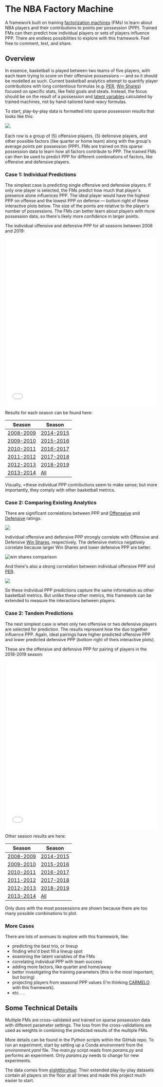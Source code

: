 # The NBA Factory Machine

A framework built on training [factorization machines](https://www.csie.ntu.edu.tw/~b97053/paper/Rendle2010FM.pdf) (FMs) to learn about NBA players and their contributions to points per possession (PPP). Trained FMs can then predict how individual players or sets of players influence PPP. There are endless possibilities to explore with this framework. Feel free to comment, test, and share.  

## Overview

In essence, basketball is played between two teams of five players, with each team trying to score on their offensive possessions &mdash; and so it should be modelled as such. Current basketball analytics attempt to quantify player contributions with long contentious formulas (e.g. [PER](https://en.wikipedia.org/wiki/Player_efficiency_rating), [Win Shares](https://en.wikipedia.org/wiki/Win_Shares)) focused on specific stats, like field goals and steals. Instead, the focus should be on the result of a possession and [latent variables](https://en.wikipedia.org/wiki/Latent_variable) calculated by trained machines, not by hand-tailored hand-wavy formulas. 

To start, play-by-play data is formatted into sparse possession results that looks like this:

![](imgs/sparse_regression.png).

Each row is a group of (5) offensive players, (5) defensive players, and other possible factors (like quarter or home team) along with the group's average points per possession (PPP). FMs are trained on this sparse possession data to learn how all factors contribute to PPP. The trained FMs can then be used to predict PPP for different combinations of factors, like offensive and defensive players. 

### Case 1: Individual Predictions
 
The simplest case is predicting single offensive and defensive players. If only one player is selected, the FMs predict how much that player's presence alone influences PPP. The ideal player would have the highest PPP on offense and the lowest PPP on defense &mdash; bottom right of these interactive plots below. The size of the points are relative to the player's number of possessions. The FMs can better learn about players with more possession data, so there's likely more confidence in larger points.  

The individual offensive and defensive PPP for all seasons between 2008 and 2019:

<iframe src="imgs/player_ppp_2008-2019.html"
    width="100%"
    height="550"
    scrolling="no"
    seamless="seamless"
    frameborder="0">
</iframe>  


Results for each season can be found here:

|   Season                                    |   Season                                    |
|  --------                                   |  --------                                   |
| [2008-2009](imgs/player_ppp_2008-2009.html) | [2014-2015](imgs/player_ppp_2014-2015.html) |
| [2009-2010](imgs/player_ppp_2009-2010.html) | [2015-2016](imgs/player_ppp_2015-2016.html) |
| [2010-2011](imgs/player_ppp_2010-2011.html) | [2016-2017](imgs/player_ppp_2016-2017.html) |
| [2011-2012](imgs/player_ppp_2011-2012.html) | [2017-2018](imgs/player_ppp_2017-2018.html) |
| [2012-2013](imgs/player_ppp_2012-2013.html) | [2018-2019](imgs/player_ppp_2018-2019.html) |
| [2013-2014](imgs/player_ppp_2013-2014.html) | [All](imgs/player_ppp_2008-2019.html)       |


Visually, =these individual PPP contributions seem to make sense; but more importantly, they comply with other basketball metrics. 

### Case 2: Comparing Existing Analytics

There are significant correlations between PPP and [Offenseive](https://en.wikipedia.org/wiki/Offensive_rating) and [Defensive](https://en.wikipedia.org/wiki/Defensive_rating) ratings.

![](imgs/compare_ppp_rtg_2019.png)

Individual offensive and defensive PPP strongly correlate with Offensive and Defensive [Win Shares](https://en.wikipedia.org/wiki/Win_Shares), respectively. The defensive metrics negatively correlate because larger Win Shares and lower defensive PPP are better.

![win shares comparison](imgs/compare_ppp_ws_2019.png)

And there's also a strong correlation between individual offensive PPP and [PER](https://en.wikipedia.org/wiki/Player_efficiency_rating).  

![](imgs/compare_ppp_per_2019.png)

So these individual PPP predictions capture the same information as other basketball metrics. But unlike these other metrics, this framework can be extended to measure the interactions between players.

### Case 2: Tandem Predictions

The next simplest case is when only two offensive or two defensive players are selected for prediction. The results represent how the duo together influence PPP. Again, ideal pairings have higher predicted offensive PPP and lower predicted defensive PPP (bottom right of theis interactive plots).

These are the offensive and defensive PPP for pairing of players in the 2018-2019 season:

<iframe src="imgs/tandem_ppp_2018-2019.html"
    width="100%"
    height="550"
    scrolling="no"
    seamless="seamless"
    frameborder="0">
</iframe>


Other season results are here:

|   Season                                    |   Season                                    |
|  --------                                   |  --------                                   |
| [2008-2009](imgs/tandem_ppp_2008-2009.html) | [2014-2015](imgs/tandem_ppp_2014-2015.html) |
| [2009-2010](imgs/tandem_ppp_2009-2010.html) | [2015-2016](imgs/tandem_ppp_2015-2016.html) |
| [2010-2011](imgs/tandem_ppp_2010-2011.html) | [2016-2017](imgs/tandem_ppp_2016-2017.html) |
| [2011-2012](imgs/tandem_ppp_2011-2012.html) | [2017-2018](imgs/tandem_ppp_2017-2018.html) |
| [2012-2013](imgs/tandem_ppp_2012-2013.html) | [2018-2019](imgs/tandem_ppp_2018-2019.html) |
| [2013-2014](imgs/tandem_ppp_2013-2014.html) | [All](imgs/tandem_ppp_2008-2019.html)       |


Only duos with the most possessions are shown because there are too many possible combinations to plot. 

### More Cases

There are lots of avenues to explore with this framework, like: 
- predicting the best trio, or lineup 
- finding who'd best fill a lineup spot 
- examining the latent variables of the FMs 
- correlating individual PPP with team success 
- adding more factors, like quarter and home/away
- better investigating the training parameters (this is the most important, but boring)
- projecting players from seasonal PPP values (I'm thinking [CARMELO](https://projects.fivethirtyeight.com/carmelo/) with this framework).  
- etc. . .

## Some Technical Details   

Multiple FMs are cross-validated and trained on sparse possession data with different parameter settings. The loss from the cross-validations are used as weights in combining the predicted results of the multiple FMs. 

More details can be found in the Python scripts within the GitHub repo. To run an experiment, start by setting up a Conda environment from the *environment.yaml* file. The *main.py* script reads from *params.py* and performs an experiment. Only *params.py* needs to change for new experiments. 

The data comes from [eightthiryfour](https://eightthirtyfour.com/). Their extended play-by-play datasets contain all players on the floor at all times and made this project much easier to start. 

